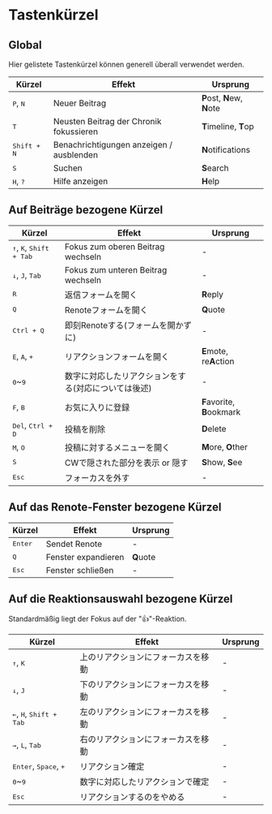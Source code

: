 # Tastenkürzel

## Global
Hier gelistete Tastenkürzel können generell überall verwendet werden.
<table>
    <thead>
        <tr><th>Kürzel</th><th>Effekt</th><th>Ursprung</th></tr>
    </thead>
    <tbody>
        <tr><td><kbd class="key">P</kbd>, <kbd class="key">N</kbd></td><td>Neuer Beitrag</td><td><b>P</b>ost, <b>N</b>ew, <b>N</b>ote</td></tr>
        <tr><td><kbd class="key">T</kbd></td><td>Neusten Beitrag der Chronik fokussieren</td><td><b>T</b>imeline, <b>T</b>op</td></tr>
        <tr><td><kbd class="group"><kbd class="key">Shift</kbd> + <kbd class="key">N</kbd></kbd></td><td>Benachrichtigungen anzeigen / ausblenden</td><td><b>N</b>otifications</td></tr>
        <tr><td><kbd class="key">S</kbd></td><td>Suchen</td><td><b>S</b>earch</td></tr>
        <tr><td><kbd class="key">H</kbd>, <kbd class="key">?</kbd></td><td>Hilfe anzeigen</td><td><b>H</b>elp</td></tr>
    </tbody>
</table>

## Auf Beiträge bezogene Kürzel

<table>
    <thead>
        <tr><th>Kürzel</th><th>Effekt</th><th>Ursprung</th></tr>
    </thead>
    <tbody>
        <tr><td><kbd class="key">↑</kbd>, <kbd class="key">K</kbd>, <kbd class="group"><kbd class="key">Shift</kbd> + <kbd class="key">Tab</kbd></kbd></td><td>Fokus zum oberen Beitrag wechseln</td><td>-</td></tr>
        <tr><td><kbd class="key">↓</kbd>, <kbd class="key">J</kbd>, <kbd class="key">Tab</kbd></td><td>Fokus zum unteren Beitrag wechseln</td><td>-</td></tr>
        <tr><td><kbd class="key">R</kbd></td><td>返信フォームを開く</td><td><b>R</b>eply</td></tr>
        <tr><td><kbd class="key">Q</kbd></td><td>Renoteフォームを開く</td><td><b>Q</b>uote</td></tr>
        <tr><td><kbd class="group"><kbd class="key">Ctrl</kbd> + <kbd class="key">Q</kbd></kbd></td><td>即刻Renoteする(フォームを開かずに)</td><td>-</td></tr>
        <tr><td><kbd class="key">E</kbd>, <kbd class="key">A</kbd>, <kbd class="key">+</kbd></td><td>リアクションフォームを開く</td><td><b>E</b>mote, re<b>A</b>ction</td></tr>
        <tr><td><kbd class="key">0</kbd>~<kbd class="key">9</kbd></td><td>数字に対応したリアクションをする(対応については後述)</td><td>-</td></tr>
        <tr><td><kbd class="key">F</kbd>, <kbd class="key">B</kbd></td><td>お気に入りに登録</td><td><b>F</b>avorite, <b>B</b>ookmark</td></tr>
        <tr><td><kbd class="key">Del</kbd>, <kbd class="group"><kbd class="key">Ctrl</kbd> + <kbd class="key">D</kbd></kbd></td><td>投稿を削除</td><td><b>D</b>elete</tr>
        <tr><td><kbd class="key">M</kbd>, <kbd class="key">O</kbd></td><td>投稿に対するメニューを開く</td><td><b>M</b>ore, <b>O</b>ther</td></tr>
        <tr><td><kbd class="key">S</kbd></td><td>CWで隠された部分を表示 or 隠す</td><td><b>S</b>how, <b>S</b>ee</td></tr>
        <tr><td><kbd class="key">Esc</kbd></td><td>フォーカスを外す</td><td>-</td></tr>
    </tbody>
</table>

## Auf das Renote-Fenster bezogene Kürzel

<table>
    <thead>
        <tr><th>Kürzel</th><th>Effekt</th><th>Ursprung</th></tr>
    </thead>
    <tbody>
        <tr><td><kbd class="key">Enter</kbd></td><td>Sendet Renote</td><td>-</td></tr>
        <tr><td><kbd class="key">Q</kbd></td><td>Fenster expandieren</td><td><b>Q</b>uote</td></tr>
        <tr><td><kbd class="key">Esc</kbd></td><td>Fenster schließen</td><td>-</td></tr>
    </tbody>
</table>

## Auf die Reaktionsauswahl bezogene Kürzel
Standardmäßig liegt der Fokus auf der "👍"-Reaktion.
<table>
    <thead>
        <tr><th>Kürzel</th><th>Effekt</th><th>Ursprung</th></tr>
    </thead>
    <tbody>
        <tr><td><kbd class="key">↑</kbd>, <kbd class="key">K</kbd></td><td>上のリアクションにフォーカスを移動</td><td>-</td></tr>
        <tr><td><kbd class="key">↓</kbd>, <kbd class="key">J</kbd></td><td>下のリアクションにフォーカスを移動</td><td>-</td></tr>
        <tr><td><kbd class="key">←</kbd>, <kbd class="key">H</kbd>, <kbd class="group"><kbd class="key">Shift</kbd> + <kbd class="key">Tab</kbd></kbd></td><td>左のリアクションにフォーカスを移動</td><td>-</td></tr>
        <tr><td><kbd class="key">→</kbd>, <kbd class="key">L</kbd>, <kbd class="key">Tab</kbd></td><td>右のリアクションにフォーカスを移動</td><td>-</td></tr>
        <tr><td><kbd class="key">Enter</kbd>, <kbd class="key">Space</kbd>, <kbd class="key">+</kbd></td><td>リアクション確定</td><td>-</td></tr>
        <tr><td><kbd class="key">0</kbd>~<kbd class="key">9</kbd></td><td>数字に対応したリアクションで確定</td><td>-</td></tr>
        <tr><td><kbd class="key">Esc</kbd></td><td>リアクションするのをやめる</td><td>-</td></tr>
    </tbody>
</table>
